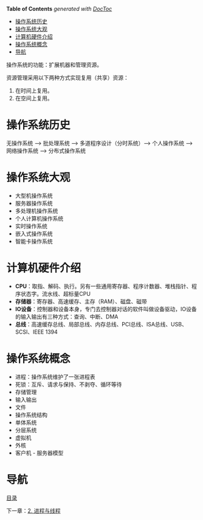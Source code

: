 <!-- START doctoc generated TOC please keep comment here to allow auto update -->
<!-- DON'T EDIT THIS SECTION, INSTEAD RE-RUN doctoc TO UPDATE -->
**Table of Contents**  *generated with [DocToc](https://github.com/thlorenz/doctoc)*

- [操作系统历史](#%E6%93%8D%E4%BD%9C%E7%B3%BB%E7%BB%9F%E5%8E%86%E5%8F%B2)
- [操作系统大观](#%E6%93%8D%E4%BD%9C%E7%B3%BB%E7%BB%9F%E5%A4%A7%E8%A7%82)
- [计算机硬件介绍](#%E8%AE%A1%E7%AE%97%E6%9C%BA%E7%A1%AC%E4%BB%B6%E4%BB%8B%E7%BB%8D)
- [操作系统概念](#%E6%93%8D%E4%BD%9C%E7%B3%BB%E7%BB%9F%E6%A6%82%E5%BF%B5)
- [导航](#%E5%AF%BC%E8%88%AA)

<!-- END doctoc generated TOC please keep comment here to allow auto update -->

操作系统的功能：扩展机器和管理资源。

资源管理采用以下两种方式实现复用（共享）资源：

1. 在时间上复用。
2. 在空间上复用。

# 操作系统历史

无操作系统 —> 批处理系统 —> 多道程序设计（分时系统）—> 个人操作系统 —> 网络操作系统 —> 分布式操作系统

# 操作系统大观

- 大型机操作系统
- 服务器操作系统
- 多处理机操作系统
- 个人计算机操作系统
- 实时操作系统
- 嵌入式操作系统
- 智能卡操作系统

# 计算机硬件介绍

- **CPU**：取指、解码、执行。另有一些通用寄存器、程序计数器、堆栈指针、程序状态字。流水线、超标量CPU
- **存储器**：寄存器、高速缓存、主存（RAM）、磁盘、磁带
- **IO设备**：控制器和设备本身，专门去控制器对话的软件叫做设备驱动，IO设备的输入输出有三种方式：查询、中断、DMA
- **总线**：高速缓存总线、局部总线、内存总线、PCI总线、ISA总线、USB、SCSI、IEEE 1394

# 操作系统概念

- 进程：操作系统维护了一张进程表
- 死锁：互斥、请求与保持、不剥夺、循环等待
- 存储管理
- 输入输出
- 文件
- 操作系统结构
- 单体系统
- 分层系统
- 虚拟机
- 外核
- 客户机 - 服务器模型

# 导航

[目录](README.md)

下一章：[2. 进程与线程](2. 进程与线程.md)

